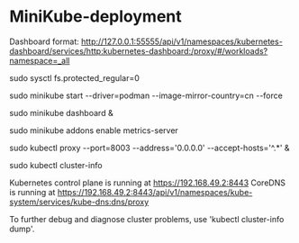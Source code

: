 # MiniKube-deployment
Dashboard format:
http://127.0.0.1:55555/api/v1/namespaces/kubernetes-dashboard/services/http:kubernetes-dashboard:/proxy/#/workloads?namespace=_all

  sudo sysctl fs.protected_regular=0
  
  sudo minikube start --driver=podman --image-mirror-country=cn --force
  
  sudo minikube dashboard &
  
  sudo minikube addons enable metrics-server
  
  sudo  kubectl proxy --port=8003 --address='0.0.0.0' --accept-hosts='^.*' &

  sudo kubectl cluster-info
  
Kubernetes control plane is running at https://192.168.49.2:8443
CoreDNS is running at https://192.168.49.2:8443/api/v1/namespaces/kube-system/services/kube-dns:dns/proxy

To further debug and diagnose cluster problems, use 'kubectl cluster-info dump'.
